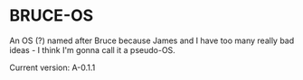 # BRUCE-OS
An OS (?) named after Bruce because James and I have too many really bad ideas - I think I'm gonna call it a pseudo-OS.

Current version: A-0.1.1

